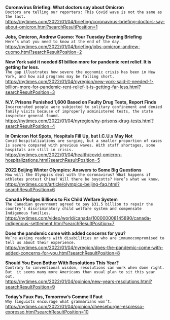 **Coronavirus Briefing: What doctors say about Omicron**\
`Doctors are telling our reporters: This Covid wave is not the same as the last.`\
https://nytimes.com/2022/01/04/briefing/coronavirus-briefing-doctors-say-about-omicron.html?searchResultPosition=1

**Jobs, Omicron, Andrew Cuomo: Your Tuesday Evening Briefing**\
`Here’s what you need to know at the end of the day.`\
https://nytimes.com/2022/01/04/briefing/jobs-omicron-andrew-cuomo.html?searchResultPosition=2

**New York said it needed $1 billion more for pandemic rent relief. It is getting far less.**\
`The gap illustrates how severe the economic crisis has been in New York, and how aid programs may be falling short.`\
https://nytimes.com/2022/01/04/nyregion/new-york-said-it-needed-1-billion-more-for-pandemic-rent-relief-it-is-getting-far-less.html?searchResultPosition=3

**N.Y. Prisons Punished 1,600 Based on Faulty Drug Tests, Report Finds**\
`Incarcerated people were subjected to solitary confinement and denied family visits because of improperly administered tests, the state inspector general found.`\
https://nytimes.com/2022/01/04/nyregion/ny-prisons-drug-tests.html?searchResultPosition=4

**In Omicron Hot Spots, Hospitals Fill Up, but I.C.U.s May Not**\
`Covid hospitalizations are surging, but a smaller proportion of cases is severe compared with previous waves. With staff shortages, some hospitals are still in crisis.`\
https://nytimes.com/2022/01/04/health/covid-omicron-hospitalizations.html?searchResultPosition=5

**2022 Beijing Winter Olympics: Answers to Some Big Questions**\
`How will the Olympics deal with the coronavirus? What happens if athletes protest China? Will there be boycotts? Here’s what we know.`\
https://nytimes.com/article/olympics-beijing-faq.html?searchResultPosition=6

**Canada Pledges Billions to Fix Child Welfare System**\
`The Canadian government agreed to pay $31.5 billion to repair the country’s discriminatory child welfare system and compensate Indigenous families.`\
https://nytimes.com/video/world/canada/100000008145890/canada-indigenous-settlement.html?searchResultPosition=7

**Does the pandemic come with added concerns for you?**\
`We’re asking readers with disabilities or who are immunocompromised to tell us about their experience.`\
https://nytimes.com/2022/01/04/nyregion/does-the-pandemic-come-with-added-concerns-for-you.html?searchResultPosition=8

**Should You Even Bother With Resolutions This Year?**\
`Contrary to conventional wisdom, resolutions can work when done right. But  it seems many more Americans than usual plan to sit this year out.`\
https://nytimes.com/2022/01/04/opinion/new-years-resolutions.html?searchResultPosition=9

**Today’s Faux Pas, Tomorrow’s Comme Il Faut**\
`Why linguists encourage what grammarians won’t.`\
https://nytimes.com/2022/01/04/opinion/cheeseburger-espresso-expresso.html?searchResultPosition=10

